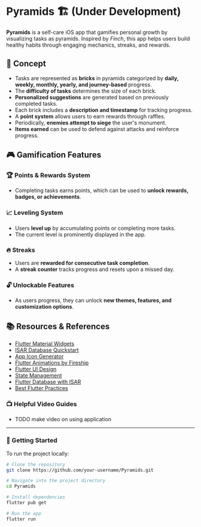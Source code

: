# **Pyramids** 🏗️ (Under Development)

**Pyramids** is a self-care iOS app that gamifies personal growth by visualizing tasks as pyramids. Inspired by *Finch*, this app helps users build healthy habits through engaging mechanics, streaks, and rewards.

## 🌟 Concept

- Tasks are represented as **bricks** in pyramids categorized by **daily, weekly, monthly, yearly, and journey-based** progress.
- The **difficulty of tasks** determines the size of each brick.
- **Personalized suggestions** are generated based on previously completed tasks.
- Each brick includes a **description and timestamp** for tracking progress.
- A **point system** allows users to earn rewards through raffles.
- Periodically, **enemies attempt to siege** the user's monument.
- **Items earned** can be used to defend against attacks and reinforce progress.

## 🎮 Gamification Features

### 🏆 Points & Rewards System
- Completing tasks earns points, which can be used to **unlock rewards, badges, or achievements**.
  
### 📈 Leveling System
- Users **level up** by accumulating points or completing more tasks.
- The current level is prominently displayed in the app.

### 🔥 Streaks
- Users are **rewarded for consecutive task completion**.
- A **streak counter** tracks progress and resets upon a missed day.

### 🔓 Unlockable Features
- As users progress, they can unlock **new themes, features, and customization options**.

## 📚 Resources & References

- [Flutter Material Widgets](https://docs.flutter.dev/ui/widgets/material)
- [ISAR Database Quickstart](https://isar.dev/tutorials/quickstart.html#_5-write-and-read)
- [App Icon Generator](https://www.appicon.co/)
- [Flutter Animations by Fireship](https://www.youtube.com/watch?v=1xipg02Wu8s)
- [Flutter UI Design](https://www.youtube.com/watch?v=QG9bw4rWqrg&list=LL&index=12)
- [State Management](https://www.youtube.com/watch?v=DVGYddFaLv0)
- [Flutter Database with ISAR](https://www.youtube.com/watch?v=b1Loe5q_Zpc)
- [Best Flutter Practices](https://www.youtube.com/watch?v=FnXg0NK6hb8)

### 📺 Helpful Video Guides
- TODO make video on using application
---

### 🚀 Getting Started

To run the project locally:

```bash
# Clone the repository
git clone https://github.com/your-username/Pyramids.git

# Navigate into the project directory
cd Pyramids

# Install dependencies
flutter pub get

# Run the app
flutter run